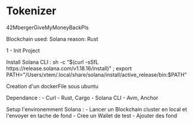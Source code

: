 # Tokenizer


42MbergerGiveMyMoneyBackPls

Blockchain used:    Solana 
reason:             Rust


1 - Init Project

Install Solana CLI : 
sh -c "$(curl -sSfL https://release.solana.com/v1.18.16/install)" ; export PATH="/Users/xtem/.local/share/solana/install/active_release/bin:$PATH"

Creation d'un dockerFile sous ubuntu

Dependance :
    - Curl
    - Rust, Cargo
    - Solana CLI
    - Avm, Anchor

Setup l'environemment Solana :
    - Lancer un Blockchain cluster en local et l'envoyer en tache de fond
    - Cree un Wallet de test
    - Ajouter des fond 














<!-- -------------------------------
| [Creation de tokens en CLI] |
-------------------------------
Creation du token + Mintage des tokens :

Creation d'un compte sur Chainstack

Connecter le client solana avec le https ENDPOINT grace a cette commande en CLI : solana config 
set --url https://nd-260-490-982.p2pify.com/3d59cc88b3a198e2050af2ab3b5ef7ce
Cree un wallet avec : solana-keygen new --outfile  ./wallet/keypair1.json
On pourra recupere la pubkey qui sera l'adresse de notre wallet

on lie notre client a notre wallet avec : 
solana config set --keypair ./wallet/keypair1.json 



Recuperer des solana de test avec un faucet 

cree un token avec : spl-token create-token
Enregistrer l'address du token 

ensuite il faudra créer un nouveau compte de token SPL :
spl-token create-account <ADDRESS DU TOKEN>

maintenant que tout est pret il faut frapper un nombre de token car si on fait 
spl-token supply <ADDRESS DU TOKEN>
on pourra voir que notre token existe en 0 exemplaire

spl-token mint <ADDRESS DU TOKEN> <Nombre D'exemplaire> -->
